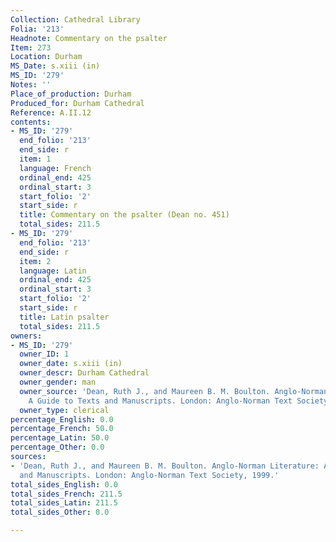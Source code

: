 ```yaml
---
Collection: Cathedral Library
Folia: '213'
Headnote: Commentary on the psalter
Item: 273
Location: Durham
MS_Date: s.xiii (in)
MS_ID: '279'
Notes: ''
Place_of_production: Durham
Produced_for: Durham Cathedral
Reference: A.II.12
contents:
- MS_ID: '279'
  end_folio: '213'
  end_side: r
  item: 1
  language: French
  ordinal_end: 425
  ordinal_start: 3
  start_folio: '2'
  start_side: r
  title: Commentary on the psalter (Dean no. 451)
  total_sides: 211.5
- MS_ID: '279'
  end_folio: '213'
  end_side: r
  item: 2
  language: Latin
  ordinal_end: 425
  ordinal_start: 3
  start_folio: '2'
  start_side: r
  title: Latin psalter
  total_sides: 211.5
owners:
- MS_ID: '279'
  owner_ID: 1
  owner_date: s.xiii (in)
  owner_descr: Durham Cathedral
  owner_gender: man
  owner_source: 'Dean, Ruth J., and Maureen B. M. Boulton. Anglo-Norman Literature:
    A Guide to Texts and Manuscripts. London: Anglo-Norman Text Society, 1999. '
  owner_type: clerical
percentage_English: 0.0
percentage_French: 50.0
percentage_Latin: 50.0
percentage_Other: 0.0
sources:
- 'Dean, Ruth J., and Maureen B. M. Boulton. Anglo-Norman Literature: A Guide to Texts
  and Manuscripts. London: Anglo-Norman Text Society, 1999.'
total_sides_English: 0.0
total_sides_French: 211.5
total_sides_Latin: 211.5
total_sides_Other: 0.0

---
```

